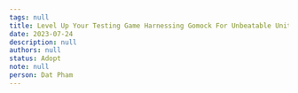 ```yaml
---
tags: null
title: Level Up Your Testing Game Harnessing Gomock For Unbeatable Unit Testing In Go
date: 2023-07-24
description: null
authors: null
status: Adopt
note: null
person: Dat Pham
---
```


